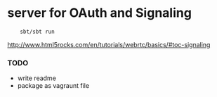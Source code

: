 # server for OAuth and Signaling

		sbt/sbt run


http://www.html5rocks.com/en/tutorials/webrtc/basics/#toc-signaling

### TODO
 * write readme
 * package as vagraunt file